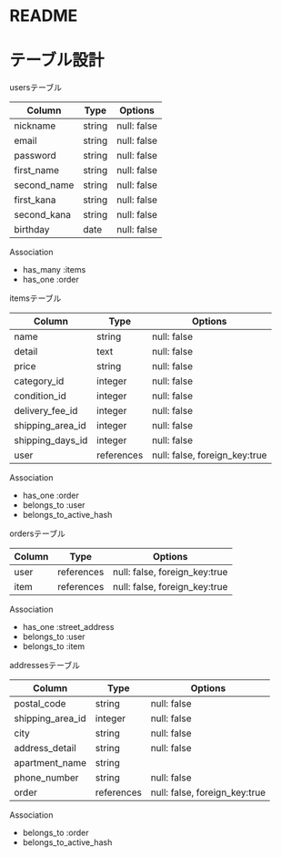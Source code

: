 # README

# テーブル設計

usersテーブル

| Column     | Type    | Options      |
| ---------- | ------- | ------------ |
| nickname   | string  | null: false  |
| email      | string  | null: false  |
| password   | string  | null: false  |
| first_name | string  | null: false  |
| second_name| string  | null: false  |
| first_kana | string  | null: false  |
| second_kana| string  | null: false  |
| birthday   | date    | null: false  |

Association

- has_many :items
- has_one :order

itemsテーブル

| Column          | Type        | Options                       |
| --------------- | ----------- | ----------------------------- |
| name            | string      | null: false                   |
| detail          | text        | null: false                   |
| price           | string      | null: false                   |
| category_id     | integer     | null: false                   |
| condition_id    | integer     | null: false                   |
| delivery_fee_id | integer     | null: false                   |
| shipping_area_id| integer     | null: false                   |
| shipping_days_id| integer     | null: false                   |
| user            | references  | null: false, foreign_key:true |

Association

- has_one :order
- belongs_to :user
- belongs_to_active_hash 

ordersテーブル

| Column          | Type         | Options                       |
| --------------- | ------------ | ----------------------------- |
| user            | references   | null: false, foreign_key:true |
| item            | references   | null: false, foreign_key:true |

Association

- has_one :street_address
- belongs_to :user
- belongs_to :item

addressesテーブル

| Column          | Type         | Options                       |
| --------------- | ------------ | ----------------------------- |
| postal_code     | string       | null: false                   |
| shipping_area_id| integer      | null: false                   |
| city            | string       | null: false                   |
| address_detail  | string       | null: false                   |
| apartment_name  | string       |                               |
| phone_number    | string       | null: false                   |
| order           | references   | null: false, foreign_key:true |

Association

- belongs_to :order
- belongs_to_active_hash




